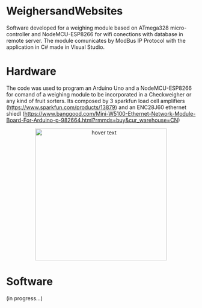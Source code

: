 # WeighersandWebsites
Software developed for a weighing module based on ATmega328 micro-controller and NodeMCU-ESP8266 for wifi conections with database in remote server. 
The module comunicates by ModBus IP Protocol with the application in C# made in Visual Studio. 

# Hardware
The code was used to program an Arduino Uno and a NodeMCU-ESP8266 for comand of a weighing module to be incorporated in a Checkweigher or any kind of fruit sorters.
Its composed by 3 sparkfun load cell amplifiers (https://www.sparkfun.com/products/13879) and  an ENC28J60  ethernet shiedl (https://www.banggood.com/Mini-W5100-Ethernet-Network-Module-Board-For-Arduino-p-982664.html?rmmds=buy&cur_warehouse=CN)

<p align="center">
  <img src="sparkhx.jpeg" width="350" title="hover text">
  
</p>

# Software

(in progress...)
